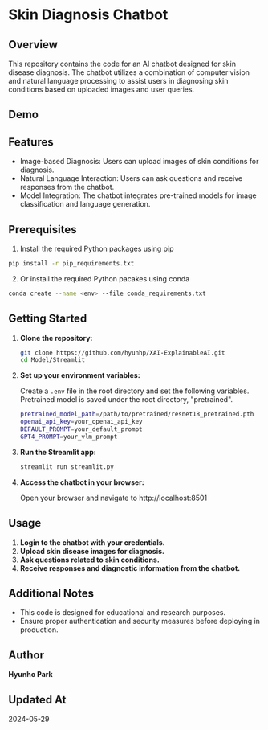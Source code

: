# Skin Diagnosis Chatbot

## Overview

This repository contains the code for an AI chatbot designed for skin disease diagnosis. The chatbot utilizes a combination of computer vision and natural language processing to assist users in diagnosing skin conditions based on uploaded images and user queries.

## Demo

## Features

- Image-based Diagnosis: Users can upload images of skin conditions for diagnosis.
- Natural Language Interaction: Users can ask questions and receive responses from the chatbot.
- Model Integration: The chatbot integrates pre-trained models for image classification and language generation.

## Prerequisites

1. Install the required Python packages using pip

```bash
pip install -r pip_requirements.txt
```

2. Or install the required Python pacakes using conda

```bash
conda create --name <env> --file conda_requirements.txt
```


## Getting Started

1. **Clone the repository:**

    ```bash
    git clone https://github.com/hyunhp/XAI-ExplainableAI.git
    cd Model/Streamlit
    ```

2. **Set up your environment variables:**

    Create a `.env` file in the root directory and set the following variables.
    Pretrained model is saved under the root directory, "pretrained".

    ```bash
    pretrained_model_path=/path/to/pretrained/resnet18_pretrained.pth
    openai_api_key=your_openai_api_key
    DEFAULT_PROMPT=your_default_prompt
    GPT4_PROMPT=your_vlm_prompt
    ```

3. **Run the Streamlit app:**

    ```bash
    streamlit run streamlit.py
    ```

4. **Access the chatbot in your browser:**

    Open your browser and navigate to http://localhost:8501

## Usage

1. **Login to the chatbot with your credentials.**
2. **Upload skin disease images for diagnosis.**
3. **Ask questions related to skin conditions.**
4. **Receive responses and diagnostic information from the chatbot.**

## Additional Notes

- This code is designed for educational and research purposes.
- Ensure proper authentication and security measures before deploying in production.

## Author

**Hyunho Park**

## Updated At

2024-05-29

